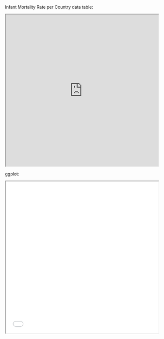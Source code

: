 
Infant Mortality Rate per Country data table:

<iframe src="https://docs.google.com/spreadsheets/d/e/2PACX-1vRotjZX0cW58IEzXa2zuEDeRgizjtQxsN6WJqeeQ-MnOeskh1fV5vMXnmsRPnicjri8vSCsBW_5VQiA/pubhtml?widget=true&amp;headers=false" height="500" width="100%"></iframe>

ggplot:
<iframe src="female-mortality-rate-in-african countries.pdf" height="500" width="100%"></iframe>
